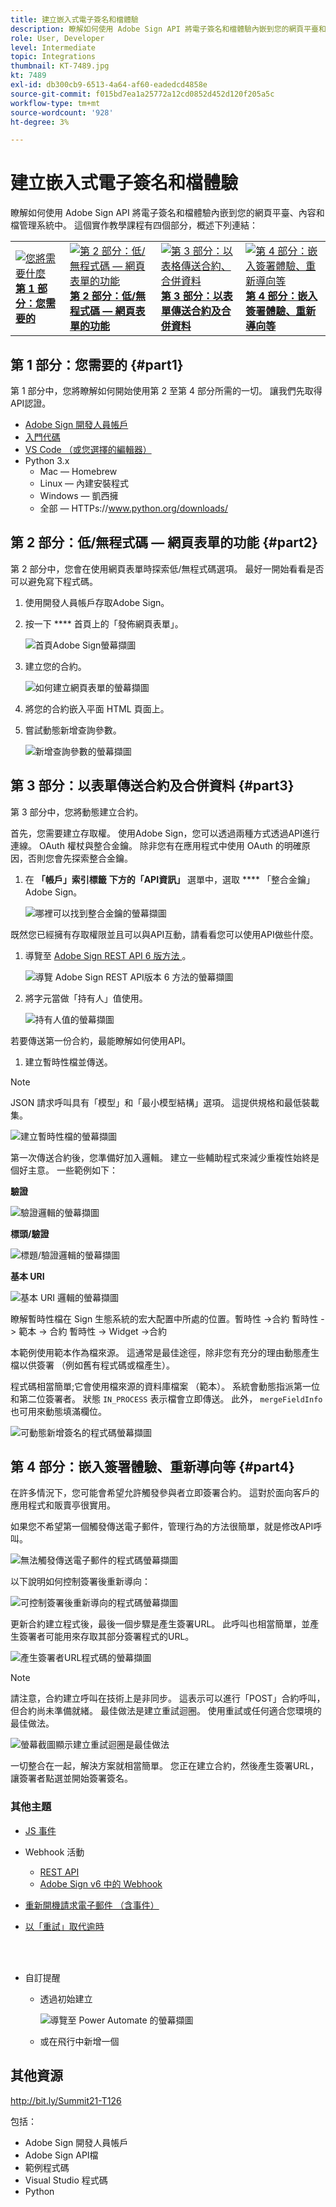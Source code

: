 ```yaml
---
title: 建立嵌入式電子簽名和檔體驗
description: 瞭解如何使用 Adobe Sign API 將電子簽名和檔體驗內嵌到您的網頁平臺和內容和檔管理系統
role: User, Developer
level: Intermediate
topic: Integrations
thumbnail: KT-7489.jpg
kt: 7489
exl-id: db300cb9-6513-4a64-af60-eadedcd4858e
source-git-commit: f015bd7ea1a25772a12cd0852d452d120f205a5c
workflow-type: tm+mt
source-wordcount: '928'
ht-degree: 3%

---
```


# 建立嵌入式電子簽名和檔體驗

瞭解如何使用 Adobe Sign API 將電子簽名和檔體驗內嵌到您的網頁平臺、內容和檔管理系統中。 這個實作教學課程有四個部分，概述下列連結：

<table style="table-layout:fixed">
<tr>
  <td>
    <a href="embeddedesignature.md#part1">
        <img alt="您將需要什麼" src="assets/embeddedesignature/EmbedPart1_thumb.png" />
    </a>
    <div>
    <a href="embeddedesignature.md#part1"><strong>第 1 部分：您需要的</strong></a>
    </div>
  </td>
  <td>
    <a href="embeddedesignature.md#part2">
        <img alt="第 2 部分：低/無程式碼 — 網頁表單的功能" src="assets/embeddedesignature/EmbedPart2_thumb.png" />
    </a>
    <div>
    <a href="embeddedesignature.md#part2"><strong>第 2 部分：低/無程式碼 — 網頁表單的功能</strong></a>
    </div>
  </td>
  <td>
   <a href="embeddedesignature.md#part3">
      <img alt="第 3 部分：以表格傳送合約、合併資料" src="assets/embeddedesignature/EmbedPart3_thumb.png" />
   </a>
    <div>
    <a href="embeddedesignature.md#part3"><strong>第 3 部分：以表單傳送合約及合併資料</strong></a>
    </div>
  </td>
  <td>
   <a href="embeddedesignature.md#part4">
      <img alt="第 4 部分：嵌入簽署體驗、重新導向等" src="assets/embeddedesignature/EmbedPart4_thumb.png" />
   </a>
    <div>
    <a href="embeddedesignature.md#part4"><strong>第 4 部分：嵌入簽署體驗、重新導向等</strong></a>
    </div>
  </td>
</tr>
</table>

## 第 1 部分：您需要的 {#part1}

第 1 部分中，您將瞭解如何開始使用第 2 至第 4 部分所需的一切。 讓我們先取得API認證。

* [Adobe Sign 開發人員帳戶](https://acrobat.adobe.com/tw/zh-Hant/acrobat/contact.html)
* [入門代碼](https://github.com/benvanderberg/adobe-sign-api-tutorial)
* [VS Code （或您選擇的編輯器）](https://code.visualstudio.com)
* Python 3.x
   * Mac — Homebrew
   * Linux — 內建安裝程式
   * Windows — 凱西擁
   * 全部 — HTTPs://www.python.org/downloads/

## 第 2 部分：低/無程式碼 — 網頁表單的功能 {#part2}

第 2 部分中，您會在使用網頁表單時探索低/無程式碼選項。 最好一開始看看是否可以避免寫下程式碼。

1. 使用開發人員帳戶存取Adobe Sign。
1. 按一下 **** 首頁上的「發佈網頁表單」。

   ![首頁Adobe Sign螢幕擷圖](assets/embeddedesignature/embed_1.png)

1. 建立您的合約。

   ![如何建立網頁表單的螢幕擷圖](assets/embeddedesignature/embed_2.png)

1. 將您的合約嵌入平面 HTML 頁面上。
1. 嘗試動態新增查詢參數。

   ![新增查詢參數的螢幕擷圖](assets/embeddedesignature/embed_3.png)

## 第 3 部分：以表單傳送合約及合併資料 {#part3}

第 3 部分中，您將動態建立合約。

首先，您需要建立存取權。 使用Adobe Sign，您可以透過兩種方式透過API進行連線。 OAuth 權杖與整合金鑰。 除非您有在應用程式中使用 OAuth 的明確原因，否則您會先探索整合金鑰。

1. 在 **「帳戶」索引標籤** **下方的「API資訊」** 選單中，選取 **** 「整合金鑰」Adobe Sign。

   ![哪裡可以找到整合金鑰的螢幕擷圖](assets/embeddedesignature/embed_4.png)

既然您已經擁有存取權限並且可以與API互動，請看看您可以使用API做些什麼。

1. 導覽至 [ Adobe Sign REST API 6 版方法 ](http://adobesign.com/public/docs/restapi/v6) 。

   ![導覽 Adobe Sign REST API版本 6 方法的螢幕擷圖](assets/embeddedesignature/embed_5.png)

1. 將字元當做「持有人」值使用。

   ![持有人值的螢幕擷圖](assets/embeddedesignature/embed_6.png)

若要傳送第一份合約，最能瞭解如何使用API。

1. 建立暫時性檔並傳送。

>[!NOTE]
>
>JSON 請求呼叫具有「模型」和「最小模型結構」選項。 這提供規格和最低裝載集。

![建立暫時性檔的螢幕擷圖](assets/embeddedesignature/embed_7.png)

第一次傳送合約後，您準備好加入邏輯。 建立一些輔助程式來減少重複性始終是個好主意。 一些範例如下：

**驗證**

![驗證邏輯的螢幕擷圖](assets/embeddedesignature/embed_8.png)

**標頭/驗證**

![標題/驗證邏輯的螢幕擷圖](assets/embeddedesignature/embed_9.png)

**基本 URI**

![基本 URI 邏輯的螢幕擷圖](assets/embeddedesignature/embed_10.png)

瞭解暫時性檔在 Sign 生態系統的宏大配置中所處的位置。暫時性 ->合約
暫時性 -> 範本 -> 合約
暫時性 -> Widget ->合約

本範例使用範本作為檔來源。 這通常是最佳途徑，除非您有充分的理由動態產生檔以供簽署 （例如舊有程式碼或檔產生）。

程式碼相當簡單;它會使用檔來源的資料庫檔案 （範本）。 系統會動態指派第一位和第二位簽署者。 狀態 `IN_PROCESS` 表示檔會立即傳送。 此外， `mergeFieldInfo` 也可用來動態填滿欄位。

![可動態新增簽名的程式碼螢幕擷圖](assets/embeddedesignature/embed_11.png)

## 第 4 部分：嵌入簽署體驗、重新導向等 {#part4}

在許多情況下，您可能會希望允許觸發參與者立即簽署合約。 這對於面向客戶的應用程式和販賣亭很實用。

如果您不希望第一個觸發傳送電子郵件，管理行為的方法很簡單，就是修改API呼叫。

![無法觸發傳送電子郵件的程式碼螢幕擷圖](assets/embeddedesignature/embed_12.png)

以下說明如何控制簽署後重新導向：

![可控制簽署後重新導向的程式碼螢幕擷圖](assets/embeddedesignature/embed_13.png)

更新合約建立程式後，最後一個步驟是產生簽署URL。 此呼叫也相當簡單，並產生簽署者可能用來存取其部分簽署程式的URL。

![產生簽署者URL程式碼的螢幕擷圖](assets/embeddedesignature/embed_14.png)

>[!NOTE]
>
>請注意，合約建立呼叫在技術上是非同步。 這表示可以進行「POST」合約呼叫，但合約尚未準備就緒。 最佳做法是建立重試迴圈。 使用重試或任何適合您環境的最佳做法。

![螢幕截圖顯示建立重試迴圈是最佳做法](assets/embeddedesignature/embed_15.png)

一切整合在一起，解決方案就相當簡單。 您正在建立合約，然後產生簽署URL，讓簽署者點選並開始簽署簽名。

### 其他主題

* [JS 事件](https://www.adobe.io/apis/documentcloud/sign/docs.html#!adobedocs/adobe-sign/master/events.md)
* Webhook 活動
   * [REST API](https://sign-acs.na1.echosign.com/public/docs/restapi/v6#!/webhook/createWebhook)
   * [Adobe Sign v6 中的 Webhook](https://www.adobe.io/apis/documentcloud/sign/docs.html#!adobedocs/adobe-sign/master/webhooks.md)
* [重新開機請求電子郵件 （含事件）](https://sign-acs.na1.echosign.com/public/docs/restapi/v6#!/agreements/updateAgreement)
* [以「重試」取代逾時](https://stackoverflow.com/questions/23267409/how-to-implement-retry-mechanism-into-python-requests-library)

   <br> 
* 自訂提醒
   * 透過初始建立

      ![導覽至 Power Automate 的螢幕擷圖](assets/embeddedesignature/embed_16.png)

   * 或在飛行中新增一個 [](https://sign-acs.na1.echosign.com/public/docs/restapi/v6#!/agreements/createReminderOnParticipant)

## 其他資源

http://bit.ly/Summit21-T126

包括：
* Adobe Sign 開發人員帳戶
* Adobe Sign API檔
* 範例程式碼
* Visual Studio 程式碼
* Python
